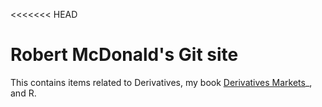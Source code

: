 <<<<<<< HEAD
# Robert McDonald's Git site

This contains items related to Derivatives, my book [Derivatives Markets](http://www.amazon.com%2FDerivatives-Markets-Edition-Pearson-Finance)_, and R.
